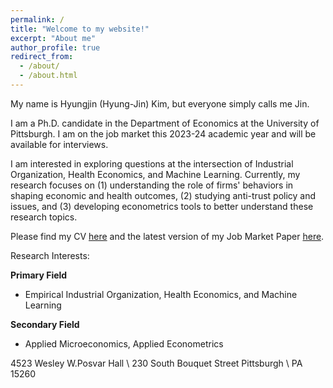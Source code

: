 ```yaml
---
permalink: /
title: "Welcome to my website!"
excerpt: "About me"
author_profile: true
redirect_from: 
  - /about/
  - /about.html
---
```



My name is Hyungjin (Hyung-Jin) Kim, but everyone simply calls me Jin. 

I am a Ph.D. candidate in the Department of Economics at the University of Pittsburgh. I am on the job market this 2023-24 academic year and will be available for interviews.

I am interested in exploring questions at the intersection of Industrial Organization, Health Economics, and Machine Learning. Currently, my research focuses on (1) understanding the role of firms' behaviors in shaping economic and health outcomes, (2) studying anti-trust policy and issues, and (3) developing econometrics tools to better understand these research topics.

Please find my CV [here](https://www.dropbox.com/scl/fi/3115ihdkydrrqj4yoband/CV_HJ_Kim.pdf?rlkey=7iy8c5wu03mzavgt6czom6i3d&dl=0) and the latest version of my Job Market Paper [here](https://www.dropbox.com/scl/fi/87rbv5kq5t2sxymz6acva/JMP_HJ_Kim.pdf?rlkey=fhs1hggnb6vmu2u9ncymn67u6&dl=0).


Research Interests:

 <strong>Primary Field</strong>
 - Empirical Industrial Organization, Health Economics, and Machine Learning

 <strong>Secondary Field</strong>
 - Applied Microeconomics, Applied Econometrics






4523 Wesley W.Posvar Hall \\
230 South Bouquet Street Pittsburgh \\
PA 15260
